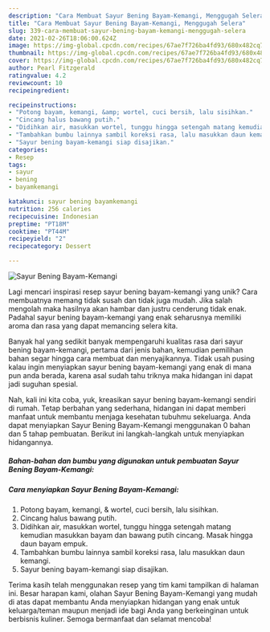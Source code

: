 ```yaml
---
description: "Cara Membuat Sayur Bening Bayam-Kemangi, Menggugah Selera"
title: "Cara Membuat Sayur Bening Bayam-Kemangi, Menggugah Selera"
slug: 339-cara-membuat-sayur-bening-bayam-kemangi-menggugah-selera
date: 2021-02-26T18:06:00.624Z
image: https://img-global.cpcdn.com/recipes/67ae7f726ba4fd93/680x482cq70/sayur-bening-bayam-kemangi-foto-resep-utama.jpg
thumbnail: https://img-global.cpcdn.com/recipes/67ae7f726ba4fd93/680x482cq70/sayur-bening-bayam-kemangi-foto-resep-utama.jpg
cover: https://img-global.cpcdn.com/recipes/67ae7f726ba4fd93/680x482cq70/sayur-bening-bayam-kemangi-foto-resep-utama.jpg
author: Pearl Fitzgerald
ratingvalue: 4.2
reviewcount: 10
recipeingredient:

recipeinstructions:
- "Potong bayam, kemangi, &amp; wortel, cuci bersih, lalu sisihkan."
- "Cincang halus bawang putih."
- "Didihkan air, masukkan wortel, tunggu hingga setengah matang kemudian masukkan bayam dan bawang putih cincang. Masak hingga daun bayam empuk."
- "Tambahkan bumbu lainnya sambil koreksi rasa, lalu masukkan daun kemangi."
- "Sayur bening bayam-kemangi siap disajikan."
categories:
- Resep
tags:
- sayur
- bening
- bayamkemangi

katakunci: sayur bening bayamkemangi 
nutrition: 256 calories
recipecuisine: Indonesian
preptime: "PT18M"
cooktime: "PT44M"
recipeyield: "2"
recipecategory: Dessert

---
```



![Sayur Bening Bayam-Kemangi](https://img-global.cpcdn.com/recipes/67ae7f726ba4fd93/680x482cq70/sayur-bening-bayam-kemangi-foto-resep-utama.jpg)

Lagi mencari inspirasi resep sayur bening bayam-kemangi yang unik? Cara membuatnya memang tidak susah dan tidak juga mudah. Jika salah mengolah maka hasilnya akan hambar dan justru cenderung tidak enak. Padahal sayur bening bayam-kemangi yang enak seharusnya memiliki aroma dan rasa yang dapat memancing selera kita.



Banyak hal yang sedikit banyak mempengaruhi kualitas rasa dari sayur bening bayam-kemangi, pertama dari jenis bahan, kemudian pemilihan bahan segar hingga cara membuat dan menyajikannya. Tidak usah pusing kalau ingin menyiapkan sayur bening bayam-kemangi yang enak di mana pun anda berada, karena asal sudah tahu triknya maka hidangan ini dapat jadi suguhan spesial.


Nah, kali ini kita coba, yuk, kreasikan sayur bening bayam-kemangi sendiri di rumah. Tetap berbahan yang sederhana, hidangan ini dapat memberi manfaat untuk membantu menjaga kesehatan tubuhmu sekeluarga. Anda dapat menyiapkan Sayur Bening Bayam-Kemangi menggunakan 0 bahan dan 5 tahap pembuatan. Berikut ini langkah-langkah untuk menyiapkan hidangannya.

<!--inarticleads1-->

##### Bahan-bahan dan bumbu yang digunakan untuk pembuatan Sayur Bening Bayam-Kemangi:





<!--inarticleads2-->

##### Cara menyiapkan Sayur Bening Bayam-Kemangi:

1. Potong bayam, kemangi, &amp; wortel, cuci bersih, lalu sisihkan.
1. Cincang halus bawang putih.
1. Didihkan air, masukkan wortel, tunggu hingga setengah matang kemudian masukkan bayam dan bawang putih cincang. Masak hingga daun bayam empuk.
1. Tambahkan bumbu lainnya sambil koreksi rasa, lalu masukkan daun kemangi.
1. Sayur bening bayam-kemangi siap disajikan.




Terima kasih telah menggunakan resep yang tim kami tampilkan di halaman ini. Besar harapan kami, olahan Sayur Bening Bayam-Kemangi yang mudah di atas dapat membantu Anda menyiapkan hidangan yang enak untuk keluarga/teman maupun menjadi ide bagi Anda yang berkeinginan untuk berbisnis kuliner. Semoga bermanfaat dan selamat mencoba!
